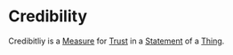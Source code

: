 # Credibility

Credibitliy is a [Measure](10000021.md) for [Trust](60015.md) in a [Statement](600078.md) of a [Thing](60003.md).
